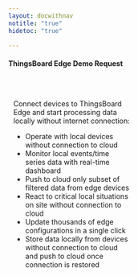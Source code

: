 ```yaml
---
layout: docwithnav
notitle: "true"
hidetoc: "true"

---
```


<h4 class="text-center pt-2 pb-2" style="width: 100%">ThingsBoard Edge Demo Request</h4>
<div style="display: flex;">
    <div style="width: 50%; margin: 30px 10px 0;">
        <div class="pricing-square-description">
            <p>Connect devices to ThingsBoard Edge and start processing data locally without internet connection:</p>
        </div>
        <ul>
            <li class="pricing-square-item">Operate with local devices without connection to cloud</li>
            <li class="pricing-square-item">Monitor local events/time series data with real-time dashboard</li>
            <li class="pricing-square-item">Push to cloud only subset of filtered data from edge devices</li>
            <li class="pricing-square-item">React to critical local situations on site without connection to cloud</li>
            <li class="pricing-square-item">Update thousands of edge configurations in a single click</li>
            <li class="pricing-square-item">Store data locally from devices without connection to cloud and push to cloud once connection is restored</li>
        </ul>
    </div>
    <div style="width: 50%; margin: 0 10px 0;">
        <div class="ml-form-embed"
             data-account="1017142:w0j5m5g7f5"
             data-form="1575980:e2f1u0">
        </div>
    </div>
</div>

<script type="text/javascript">
    (function(m,a,i,l,e,r){ m['MailerLiteObject']=e;function f(){
            var c={ a:arguments,q:[]};var r=this.push(c);return "number"!=typeof r?r:f.bind(c.q);}
            f.q=f.q||[];m[e]=m[e]||f.bind(f.q);m[e].q=m[e].q||f.q;r=a.createElement(i);
            var _=a.getElementsByTagName(i)[0];r.async=1;r.src=l+'?v'+(~~(new Date().getTime()/1000000));
            _.parentNode.insertBefore(r,_);})(window, document, 'script', 'https://static.mailerlite.com/js/universal.js', 'ml');
    
        var ml_account = ml('accounts', '1017142', 'w0j5m5g7f5', 'load');

    jqueryDefer(()=>{
        waitForForm()
    });

    function waitForForm() {
        let $form = jQuery('[action$="e2f1u0"]');
        if ($form.length) {
            $form
                .attr('id', 'Products_Edge_DemoRequestForm')
                .addClass('gtm_form');
        } else {
            setTimeout(function(){
                waitForForm();
            }, 150);
        }
    }
</script>
